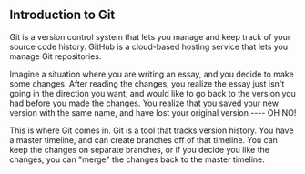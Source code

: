 ## Introduction to Git
Git is a version control system that lets you manage and keep track of your source code history. GitHub is a cloud-based hosting service that lets you manage Git repositories.

Imagine a situation where you are writing an essay, and you decide to make some changes.  After reading the changes, you realize the essay just isn't going in the direction you want, and would like to go back to the version you had before you made the changes.  You realize that you saved your new version with the same name, and have lost your original version ---- OH NO!

This is where Git comes in.  Git is a tool that tracks version history.  You have a master timeline, and can create branches off of that timeline.  You can keep the changes on separate branches, or if you decide you like the changes, you can "merge" the changes back to the master timeline.
